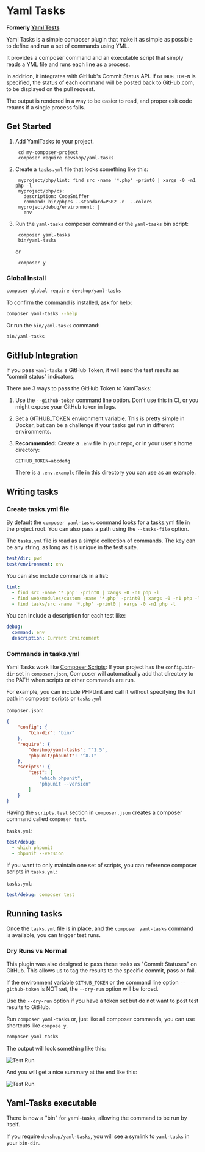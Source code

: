 # Yaml Tasks

**Formerly [Yaml Tests](https://github.com/provision-ops/yaml-tests)**

Yaml Tasks is a simple composer plugin that make it as simple as possible to define and run a set of commands using YML.

It provides a composer command and an executable script that simply reads a YML file and runs each line as a process.

In addition, it integrates with GitHub's Commit Status API. If `GITHUB_TOKEN` is specified, the status of each command will be posted back to GitHub.com, to be displayed on the pull request.

The output is rendered in a way to be easier to read, and proper exit code returns if a single process fails. 

## Get Started

1. Add YamlTasks to your project.

        cd my-composer-project
        composer require devshop/yaml-tasks

2. Create a `tasks.yml` file that looks something like this:

        myproject/php/lint: find src -name '*.php' -print0 | xargs -0 -n1 php -l
        myproject/php/cs: 
          description: CodeSniffer
          command: bin/phpcs --standard=PSR2 -n  --colors
        myproject/debug/environment: |
          env

3. Run the `yaml-tasks` composer command or the `yaml-tasks` bin script:

        composer yaml-tasks
        bin/yaml-tasks

      or
      
        composer y
     

### Global Install

```bash
composer global require devshop/yaml-tasks
```

To confirm the command is installed, ask for help:

```bash
composer yaml-tasks --help
```

Or run the `bin/yaml-tasks` command:

```bash
bin/yaml-tasks
```

## GitHub Integration

If you pass `yaml-tasks` a GitHub Token, it will send the test results as
"commit status" indicators.

There are 3 ways to pass the GitHub Token to YamlTasks:

1. Use the `--github-token` command line option. Don't use this in CI, or you might expose your GitHub token in logs.
2. Set a GITHUB_TOKEN environment variable. This is pretty simple in Docker, but can be a challenge if your tasks get 
run in different environments.
3. **Recommended:** Create a `.env` file in your repo, or in your user's home directory:

    ```
    GITHUB_TOKEN=abcdefg
    ``` 
   
    There is a `.env.example` file in this directory you can use as an example.

## Writing tasks

### Create tasks.yml file

By default the `composer yaml-tasks` command looks for a tasks.yml file in the project root. You can also pass a path using the `--tasks-file` option.

The `tasks.yml` file is read as a simple collection of commands. The key can be any string, as long as it is unique in the test suite.

```yml
test/dir: pwd
test/environment: env
```

You can also include commands in a list:

```yml
lint:
  - find src -name '*.php' -print0 | xargs -0 -n1 php -l
  - find web/modules/custom -name '*.php' -print0 | xargs -0 -n1 php -l
  - find tasks/src -name '*.php' -print0 | xargs -0 -n1 php -l
```

You can include a description for each test like:

```yml
debug: 
  command: env
  description: Current Environment
```

### Commands in tasks.yml

Yaml Tasks work like [Composer Scripts](https://getcomposer.org/doc/articles/scripts.md#writing-custom-commands): If your project has the `config.bin-dir` set in `composer.json`, Composer will automatically add that directory to the PATH when scripts or other commands are run.

For example, you can include PHPUnit and call it without specifying the full path in composer scripts or `tasks.yml`

`composer.json`:
```json|composer.json
{
    "config": {
        "bin-dir": "bin/"
    },
    "require": {
        "devshop/yaml-tasks": "^1.5",
        "phpunit/phpunit": "^8.1"
    },
    "scripts": {
        "test": [
            "which phpunit",
            "phpunit --version"
        ]
    }
}
```

Having the `scripts.test` section in `composer.json` creates a composer command called `composer test`.

`tasks.yml`:
```yml
test/debug: 
  - which phpunit
  - phpunit --version
```

If you want to only maintain one set of scripts, you can reference composer scripts in `tasks.yml`:

`tasks.yml`:
```yml
test/debug: composer test 
```

## Running tasks

Once the `tasks.yml` file is in place, and the `composer yaml-tasks` command is available, you can trigger test runs.

### Dry Runs vs Normal

This plugin was also designed to pass these tasks as "Commit Statuses" on GitHub. This allows us to tag the results to the specific commit, pass or fail.
 
If the environment variable `GITHUB_TOKEN` or the command line option `--github-token` is NOT set, the `--dry-run` option will be forced.
 
Use the `--dry-run` option if you have a token set but do not want to post test results to GitHub.
 

Run `composer yaml-tasks` or, just like all composer commands, you can use shortcuts like `compose y`.

```bash
composer yaml-tasks
```

The output will look something like this:

![Test Run](https://github.com/devshop-packages/yaml-tasks/blob/develop/assets/test-run.png?raw=true)

And you will get a nice summary at the end like this:

![Test Run](https://github.com/devshop-packages/yaml-tasks/blob/develop/assets/test-result.png?raw=true)

## Yaml-Tasks executable

There is now a "bin" for yaml-tasks, allowing the command to be run by itself. 

If you require `devshop/yaml-tasks`, you will see a symlink to `yaml-tasks` in your `bin-dir`.